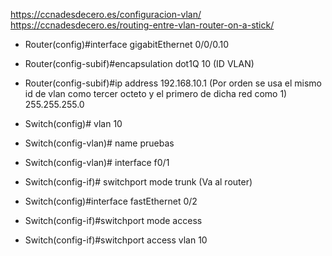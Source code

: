 https://ccnadesdecero.es/configuracion-vlan/
https://ccnadesdecero.es/routing-entre-vlan-router-on-a-stick/

- Router(config)#interface gigabitEthernet 0/0/0.10
- Router(config-subif)#encapsulation dot1Q 10 (ID VLAN)
- Router(config-subif)#ip address 192.168.10.1 (Por orden se usa el mismo id de vlan como tercer octeto y el primero de dicha red como 1) 255.255.255.0 

- Switch(config)# vlan 10
- Switch(config-vlan)# name pruebas
- Switch(config-vlan)# interface f0/1
- Switch(config-if)# switchport mode trunk (Va al router)
- Switch(config)#interface fastEthernet 0/2
- Switch(config-if)#switchport mode access 
- Switch(config-if)#switchport access vlan 10
